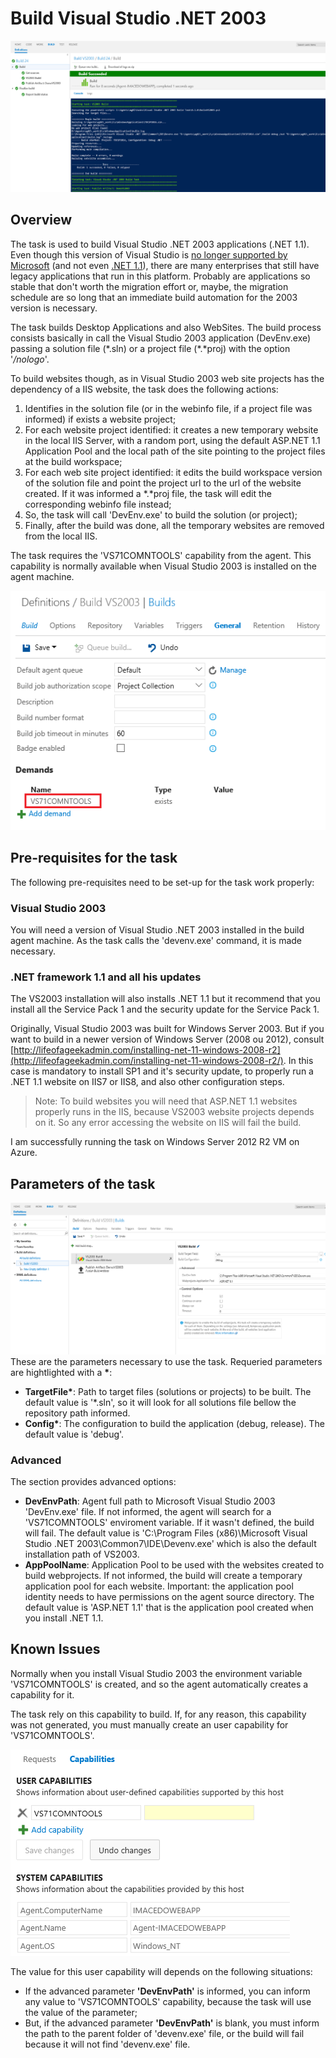 # Build Visual Studio .NET 2003
![](./Task/screenshots/BuildLog.png)
## Overview
The task is used to build Visual Studio .NET 2003 applications (.NET 1.1). Even though this version of Visual Studio is [no longer supported by Microsoft](https://support.microsoft.com/en-us/lifecycle/search?sort=PN&alpha=Visual%20Studio) (and not even [.NET 1.1](https://support.microsoft.com/en-us/lifecycle/search?sort=pn&alpha=.net%20framework)), there are many enterprises that still have legacy applications that run in this platform. Probably are applications so stable that don't worth the migration effort or, maybe, the migration schedule are so long that an immediate build automation for the 2003 version is necessary.

The task builds Desktop Applications and also WebSites. The build process consists basically in call the Visual Studio 2003 application (DevEnv.exe) passing a solution file (\*.sln) or a project file (\*.\*proj) with the option '*/nologo*'.

To build websites though, as in Visual Studio 2003 web site projects has the dependency of a IIS website, the task does the following actions:
 1. Identifies in the solution file (or in the webinfo file, if a project file was informed) if exists a website project;
 2. For each website project identified: it creates a new temporary website in the local IIS Server, with a random port, using the default ASP.NET 1.1 Application Pool and the local path of the site pointing to the project files at the build workspace;
 3. For each web site project identified: it edits the build workspace version of the solution file and point the project url to the url of the website created. If it was informed a \*.\*proj file, the task will edit the corresponding webinfo file instead;
 4. So, the task will call 'DevEnv.exe' to build the solution (or project);  
 5. Finally, after the build was done, all the temporary websites are removed from the local IIS. 

The task requires the 'VS71COMNTOOLS' capability from the agent. This capability is normally available when Visual Studio 2003 is installed on the agent machine.  

![](./Task/screenshots/Demands.png)

## Pre-requisites for the task
The following pre-requisites need to be set-up for the task work properly:

### Visual Studio 2003
You will need a version of Visual Studio .NET 2003 installed in the build agent machine. As the task calls the 'devenv.exe' command, it is made necessary.

### .NET framework 1.1 and all his updates
The VS2003 installation will also installs .NET 1.1 but it recommend that you install all the Service Pack 1 and the security update for the Service Pack 1.

Originally, Visual Studio 2003 was built for Windows Server 2003. But if you want to build in a newer version of Windows Server (2008 ou 2012), consult  [http://lifeofageekadmin.com/installing-net-11-windows-2008-r2](http://lifeofageekadmin.com/installing-net-11-windows-2008-r2/). In this case is mandatory to install SP1 and it's security update, to properly run a .NET 1.1 website on IIS7 or IIS8, and also other configuration steps. 

>Note: To build websites you will need that ASP.NET 1.1 websites properly runs in the IIS, because VS2003 website projects depends on it. So any error accessing the website on IIS will fail the build.   

I am successfully running the task on Windows Server 2012 R2 VM on Azure.


## Parameters of the task
![](./Task/screenshots/ConfigTask.png)
These are the parameters necessary to use the task. Requeried parameters are hightlighted with a __*__:

- __TargetFile*__: Path to target files (solutions or projects) to be built. The default value is '*.sln', so it will look for all solutions file bellow the repository path informed.
- __Config*__: The configuration to build the application (debug, release). The default value is 'debug'.

### Advanced
The section provides advanced options:
- **DevEnvPath**: Agent full path to Microsoft Visual Studio 2003 'DevEnv.exe' file. If not informed, the agent will search for a 'VS71COMNTOOLS' enviroment variable. If it wasn't defined, the build will fail. The default value is 'C:\\Program Files (x86)\\Microsoft Visual Studio .NET 2003\\Common7\\IDE\\Devenv.exe' which is also the default installation path of VS2003.
- **AppPoolName**: Application Pool to be used with the websites created to build webprojects. If not informed, the build will create a temporary application pool for each website. Important: the application pool identity needs to have permissions on the agent source directory. The default value is 'ASP.NET 1.1' that is the application pool created when you install .NET 1.1.

## Known Issues
Normally when you install Visual Studio 2003 the environment variable 'VS71COMNTOOLS' is created, and so the agent automatically creates a capability for it.

The task rely on this capability to build. If, for any reason, this capability was not generated, you must manually create an user capability for 'VS71COMNTOOLS'. 

![](./Task/screenshots/UserCapabilities.png)

The value for this user capability will depends on the following situations:
- If the advanced parameter **'DevEnvPath'** is informed, you can inform any value to 'VS71COMNTOOLS' capability, because the task will use the value of the parameter;
- But, if the advanced parameter **'DevEnvPath'** is blank, you must inform the path to the parent folder of 'devenv.exe' file, or the build will fail because it will not find 'devenv.exe' file.  